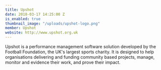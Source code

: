```yaml
---
title: Upshot
date: 2018-03-17 14:25:00 Z
is_enabled: true
thumbnail_image: "/uploads/upshot-logo.png"
member: Upshot
website: http://www.upshot.org.uk
---
```


Upshot is a performance management software solution developed by the Football Foundation, the UK's largest sports charity. It is designed to help organisations delivering and funding community based projects, manage, monitor and evidence their work, and prove their impact.